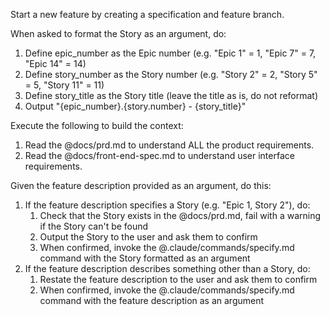 Start a new feature by creating a specification and feature branch.

When asked to format the Story as an argument, do:
1. Define epic_number as the Epic number (e.g. "Epic 1" = 1, "Epic 7" = 7, "Epic 14" = 14)
2. Define story_number as the Story number (e.g. "Story 2" = 2, "Story 5" = 5, "Story 11" = 11)
3. Define story_title as the Story title (leave the title as is, do not reformat)
4. Output "{epic_number}.{story.number} - {story_title}"

Execute the following to build the context:
1. Read the @docs/prd.md to understand ALL the product requirements.
2. Read the @docs/front-end-spec.md to understand user interface requirements.

Given the feature description provided as an argument, do this:
1. If the feature description specifies a Story (e.g. "Epic 1, Story 2"), do:
    1. Check that the Story exists in the @docs/prd.md, fail with a warning if the Story can't be found
    2. Output the Story to the user and ask them to confirm
    3. When confirmed, invoke the @.claude/commands/specify.md command with the Story formatted as an argument
2. If the feature description describes something other than a Story, do:
   1. Restate the feature description to the user and ask them to confirm
   2. When confirmed, invoke the @.claude/commands/specify.md command with the feature description as an argument
